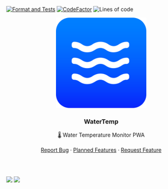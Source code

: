 [![Format and Tests](https://github.com/Basicprogrammer10/WaterTemp/actions/workflows/main.yml/badge.svg)](https://github.com/Basicprogrammer10/WaterTemp/actions/workflows/main.yml) [![CodeFactor](https://www.codefactor.io/repository/github/basicprogrammer10/watertemp/badge)](https://www.codefactor.io/repository/github/basicprogrammer10/watertemp) ![Lines of code](https://img.shields.io/tokei/lines/github/Basicprogrammer10/WaterTemp)
<p align="center">
  <a href="https://github.com/Basicprogrammer10/NoseBot">
    <img src="https://raw.githubusercontent.com/Basicprogrammer10/WaterTemp/master/Logo.png" alt="Logo" width="240" height="240">
  </a>

  <h3 align="center">WaterTemp</h3>

<p align="center">
    🌡 Water Temperature Monitor PWA
    <br />
    <br />
    <a href="https://github.com/Basicprogrammer10/NoseBot/issues">Report Bug</a>
    ·
    <a href="https://github.com/Basicprogrammer10/WaterTemp/blob/master/todo.md">Planned Features</a>
    ·
    <a href="https://github.com/Basicprogrammer10/NoseBot/issues">Request Feature</a>
</p>
<br><br>

<img src="https://i.imgur.com/2tkURsV.png" width="49%"></img> <img src="https://i.imgur.com/xoaA6cx.png" width="49%"></img>

